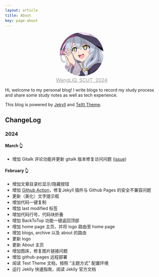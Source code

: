```yaml
---
layout: article
title: About
key: page-about
---
```


<div align="center">
    <img src="/assets/mstile-144x144.png" alt="WangLiQ, SCUT, 2024" style="border-radius: 50%;" />
    <br />
    <font size="3" color="#999"><u>WangLiQ, SCUT, 2024</u></font>
</div>

Hi, welcome to my personal blog! I write blogs to record my study process and share some study notes as well as tech experience.

This blog is powered by [Jekyll](https://jekyllrb.com/) and [TeXt Theme](https://github.com/kitian616/jekyll-TeXt-theme).

## ChangeLog

### 2024

#### March 👆

- 增加 Gitalk 评论功能并更新 gitalk 版本修复访问问题 ([issue](https://github.com/kitian616/jekyll-TeXt-theme/pull/373))

#### February 👆

- 增加文章目录栏显示/隐藏按钮
- 增加 [Github Action](https://jekyllrb.com/docs/continuous-integration/github-actions/)，修复Jekyll 插件与 Github Pages 的安全不兼容问题
- 更新（美化）文字提示框
- 增加代码一键复制
- 增加 last modified 标签
- 增加代码行号，代码块折叠
- 增加 BackToTop 功能一键返回顶部
- 增加 home page 主页，并将 logo 路由至 home page
- 增加 blogs, archive 以及 about 的路由
- 更新 logo
- 更新 About 主页
- 增加图床，修复图片链接问题
- 增加 github-pages 远程部署
- 阅读 Text Theme 文档，按照 “主题方式” 配置环境
- 运行 Jeklly 快速指南，阅读 Jeklly 官方文档

